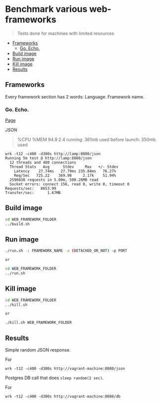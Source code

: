 # Benchmark various web-frameworks

> Tests done for machines with limited resources

- [Frameworks](#frameworks)
  - [Go. Echo.](#go-echo)
- [Build image](#build-image)
- [Run image](#run-image)
- [Kill image](#kill-image)
- [Results](#results)


## Frameworks

Every framework section has 2 words: Language. Framework name.

### Go. Echo.

[Page](https://github.com/labstack/echo)


*JSON*

> %CPU %MEM
> 94.9  2.4
> running: 361mb used
> before launch: 350mb used

```
wrk -t12 -c400 -d300s http://lamp:8080/json
Running 5m test @ http://lamp:8080/json
  12 threads and 400 connections
  Thread Stats   Avg      Stdev     Max   +/- Stdev
    Latency    27.74ms   27.79ms 235.84ms   76.27%
    Req/Sec   725.22    369.98     2.17k    51.94%
  2596838 requests in 5.00m, 500.26MB read
  Socket errors: connect 156, read 0, write 0, timeout 0
Requests/sec:   8653.99
Transfer/sec:      1.67MB
```


## Build image

```bash
cd WEB_FRAMEWORK_FOLDER
../build.sh
```

## Run image

```bash
./run.sh -i FRAMEWORK_NAME -a (DETACHED_OR_NOT) -p PORT

or

cd WEB_FRAMEWORK_FOLDER
../run.sh
```

## Kill image

```bash
cd WEB_FRAMEWORK_FOLDER
../kill.sh

or

./kill.sh WEB_FRAMEWORK_FOLDER
```


## Results

Simple random JSON response.

For

```
wrk -t12 -c400 -d300s http://vagrant-machine:8080/json
```

Postgres DB call that does `sleep random(2 sec)`.

For

```
wrk -t12 -c400 -d300s http://vagrant-machine:8080/db
```
